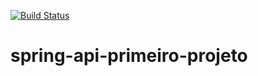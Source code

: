 [![Build Status](https://travis-ci.org/Sid5488/spring-api-primeiro-projeto.svg?branch=master)](https://travis-ci.org/Sid5488/spring-api-primeiro-projeto)
# spring-api-primeiro-projeto
